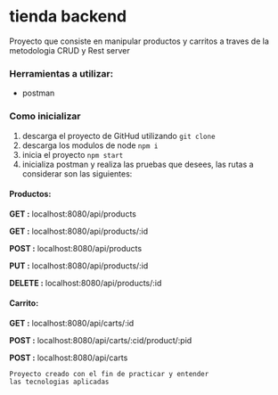 # tienda backend

Proyecto que consiste en manipular productos y carritos a traves de la metodologia CRUD y Rest server

### Herramientas a utilizar:

* postman

### Como inicializar

1. descarga el proyecto de GitHud utilizando `git clone`
2. descarga los modulos de node `npm i`
3. inicia el proyecto `npm start`
4. inicializa postman y realiza las pruebas que desees, las rutas a considerar son las siguientes:

#### Productos:

**GET :** localhost:8080/api/products

**GET :** localhost:8080/api/products/:id

**POST :** localhost:8080/api/products

**PUT :** localhost:8080/api/products/:id

**DELETE :** localhost:8080/api/products/:id

#### Carrito:

**GET :** localhost:8080/api/carts/:id

**POST :** localhost:8080/api/carts/:cid/product/:pid

**POST :** localhost:8080/api/carts

```
Proyecto creado con el fin de practicar y entender
las tecnologias aplicadas
```
